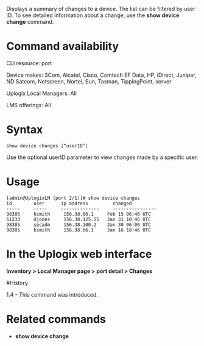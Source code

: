 <!-- 5.4 -->

Displays a summary of changes to a device. The list can be filtered by user ID. To see detailed information about a change, use the **show device change** command.

# Command availability
CLI resource: port

Device makes: 3Com, Alcatel, Cisco, Comtech EF Data, HP, iDirect, Juniper, ND Satcom, Netscreen, Nortel, Sun, Tasman, TippingPoint, server

Uplogix Local Managers: All

LMS offerings: All

# Syntax 

```
show device changes [“userID”]
```

Use the optional userID parameter to view changes made by a specific user.

# Usage 

```
[admin@UplogixLM (port 2/1)]# show device changes  
id        user      ip address         changed         
-----     -----     --------------     ----------------
98305     ksmith     156.38.66.1     Feb 15 06:46 UTC
61233     djones     156.38.125.55   Jan 31 10:46 UTC
98305     secadm     156.38.100.2    Jan 30 06:00 UTC
98305     ksmith     156.38.66.1     Jan 16 18:46 UTC
```

# In the Uplogix web interface

**Inventory > Local Manager page > port detail > Changes**  

#History 

1.4 - This command was introduced.

# Related commands 

- **show device change**
